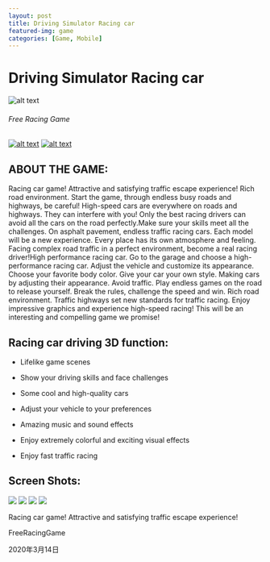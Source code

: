 ```yaml
---
layout: post
title: Driving Simulator Racing car
featured-img: game
categories: [Game, Mobile]
---
```



 
#  Driving Simulator Racing car

![alt text](https://i.loli.net/2020/03/14/Z9tQFlHVoATW23q.png "icon")  

###### Free Racing Game

[![alt text](https://i.loli.net/2020/03/14/XDOcb5CoAxEw7sp.png)](https://play.google.com/store/apps/details?id=com.HighwayRacingInCar.FreeRacingGame)
[![alt text](https://i.loli.net/2020/03/14/pPyVAvjr7L241bT.png)](https://play.google.com/store/apps/details?id=com.HighwayRacingInCar.FreeRacingGame)
##   **ABOUT THE GAME:**
Racing car game! Attractive and satisfying traffic escape experience! 
Rich road environment. Start the game, through endless busy roads and highways, be careful! High-speed cars are everywhere on roads and highways. They can interfere with you! Only the best racing drivers can avoid all the cars on the road perfectly.Make sure your skills meet all the challenges. On asphalt pavement, endless traffic racing cars. Each model will be a new experience. Every place has its own atmosphere and feeling. Facing complex road traffic in a perfect environment, become a real racing driver!High performance racing car. Go to the garage and choose a high-performance racing car. Adjust the vehicle and customize its appearance. Choose your favorite body color. Give your car your own style. Making cars by adjusting their appearance.
 Avoid traffic. Play endless games on the road to release yourself. Break the rules, challenge the speed and win.
 Rich road environment. Traffic highways set new standards for traffic racing. Enjoy impressive graphics and experience high-speed racing! This will be an interesting and compelling game we promise! 
## Racing car driving 3D function:
- Lifelike game scenes
- Show your driving skills and face challenges
 
- Some cool and high-quality cars
 
- Adjust your vehicle to your preferences
 
- Amazing music and sound effects
 
- Enjoy extremely colorful and exciting visual effects
 
- Enjoy fast traffic racing</font>


##   Screen Shots:

![](https://i.loli.net/2020/03/14/RhDJbUp42ixnM1s.jpg)
![](https://i.loli.net/2020/03/14/6qzdy3GZihmaP7H.jpg)
![](https://i.loli.net/2020/03/14/T1s5dJhAyIrV8Kp.jpg)
![](https://i.loli.net/2020/03/14/MsmRI4TSpBhqUuy.jpg)

Racing car game! Attractive and satisfying traffic escape experience!
 
 
FreeRacingGame
 
2020年3月14日
